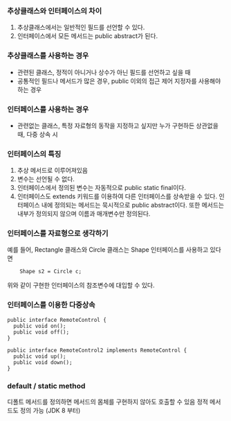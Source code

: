 ### 추상클래스와 인터페이스의 차이
  1. 추상클래스에서는 일반적인 필드를 선언할 수 있다.
  2. 인터페이스에서 모든 메서드는 public abstract가 된다.

### 추상클래스를 사용하는 경우
* 관련된 클래스, 정적이 아니거나 상수가 아닌 필드를 선언하고 싶을 때
* 공통적인 필드나 메서드가 많은 경우, public 이외의 접근 제어 지정자를 사용해야 하는 경우

### 인터페이스를 사용하는 경우
* 관련없는 클래스, 특정 자료형의 동작을 지정하고 싶지만 누가 구현하든 상관없을 때, 다중 상속 시

### 인터페이스의 특징
1. 추상 메서드로 이루어져있음
2. 변수는 선언될 수 없다.
3. 인터페이스에서 정의된 변수는 자동적으로 public static final이다.
4. 인터페이스도 extends 키워드를 이용하여 다른 인터페이스를 상속받을 수 있다.
인터페이스 내에 정의되는 메서드는 묵시적으로 public abstract이다.
또한 메서드는 내부가 정의되지 않으며 이름과 매개변수만 정의된다.

### 인터페이스를 자료형으로 생각하기
예를 들어, Rectangle 클래스와 Circle 클래스는 Shape 인터페이스를 사용하고 있다면
``` Shape s1 = Rectangle r;
    Shape s2 = Circle c;
```
위와 같이 구현한 인터페이스의 참조변수에 대입할 수 있다.

### 인터페이스를 이용한 다중상속
``` 
public interface RemoteControl {
  public void on();
  public void off();
}

public interface RemoteControl2 implements RemoteControl {
  public void up();
  public void down();
}
```
### default / static method
디폴트 메서드를 정의하면 메서드의 몸체를 구현하지 않아도 호출할 수 있음
정적 메서드도 정의 가능 
(JDK 8 부터)